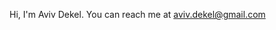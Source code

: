 Hi, I'm Aviv Dekel.
You can reach me at aviv.dekel@gmail.com

<!---
adekel/adekel is a ✨ special ✨ repository because its `README.md` (this file) appears on your GitHub profile.
You can click the Preview link to take a look at your changes.
--->
